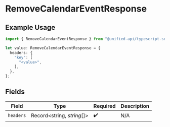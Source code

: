 # RemoveCalendarEventResponse

## Example Usage

```typescript
import { RemoveCalendarEventResponse } from "@unified-api/typescript-sdk/sdk/models/operations";

let value: RemoveCalendarEventResponse = {
  headers: {
    "key": [
      "<value>",
    ],
  },
};
```

## Fields

| Field                      | Type                       | Required                   | Description                |
| -------------------------- | -------------------------- | -------------------------- | -------------------------- |
| `headers`                  | Record<string, *string*[]> | :heavy_check_mark:         | N/A                        |
